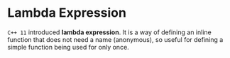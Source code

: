 # Lambda Expression
`C++ 11` introduced **lambda expression**. It is a way of defining an inline function that does not need a name (anonymous), so useful for defining a simple function being used for only once.
